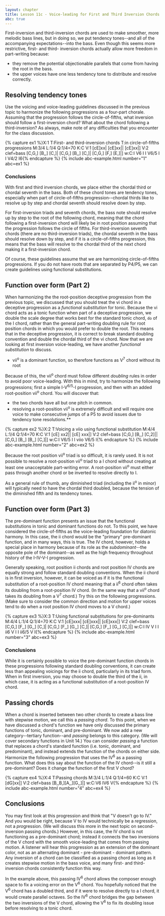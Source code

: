 ```yaml
---
layout: chapter
title: Lesson 11c - Voice-leading for First and Third Inversion Chords
abc: true
---
```


First-inversion and third-inversion chords are used to make smoother, more melodic bass lines, but in doing so, we put tendency tones--and all of the accompanying expectations--into the bass. Even though this seems more restrictive, first- and third- inversion chords actually allow more freedom in part-writing because:
- they remove the potential objectionable parallels that come from having the root in the bass.
- the upper voices have one less tendency tone to distribute and resolve correctly.

## Resolving tendency tones

Use the voicing and voice-leading guidelines discussed in the previous topic to harmonize the following progressions as a four-part chorale. Assuming that the progression follows the circle-of-fifths, what inversion should follow a first-inversion chord? What about the chord following a third-inversion? As always, make note of any difficulties that you encounter for the class discussion.

{% capture ex1 %}X:1
T:First- and third-inversion chords
T:in circle-of-fifths progressions
M:3/4
L:1/4
Q:1/4=70
K:C
V:1
[cE]xx| [cE]xx|| [cE]xx|]
V:2 clef=bass
[C,G,] [B,,] [C,]| [C,G,] [B,,] [C,]| [C,G,] [F,] [E,]|]
w:C:I V6 I I V6/5 I I V4/2 I6{% endcapture %}
{% include abc-example.html number="1" abc=ex1 %}

### Conclusions

With first and third inversion chords, we place either the chordal third or chordal seventh in the bass. Both of these chord tones are tendency tones, especially when part of circle-of-fifths progression--chordal thirds like to resolve up by step and chordal seventh should resolve down by step. 

For first-inversion triads and seventh chords, the bass note should resolve up by step to the root of the following chord, meaning that the chord following a first-inversion chord will likely be in root position assuming that the progression follows the circle of fifths. For third-inversion seventh chords (there are no third-inversion triads), the chordal seventh in the bass should resolve down by step, and if it is a circle-of-fifths progression, this means that the bass will resolve to the chordal third of the next chord making it a first-inversion chord.

Of course, these guidelines assume that we are harmonizing circle-of-fifths progressions. If you do not have roots that are separated by P4/P5, we can create guidelines using functional substitutions.

## Function over form (Part 2)

When harmonizing the the root-position deceptive progression from the previous topic, we discussed that you should treat the vi chord in a deceptive progression as a *functional substitution* for tonic. Because the vi chord acts as a tonic function when part of a deceptive progression, we double the scale degree that works best for the standard tonic chord, `do` of the I chord, rather than the general part-writing doubling rule for root position chords in which you would prefer to double the root. This means that in the deceptive progression, it is correct to break standard doubling convention and double the chordal third of the vi chord. Now that we are looking at first inversion voice-leading, we have another *functional substitution* to discuss.
- vii<sup>o</sup> is a dominant function, so therefore functions as V<sup>7</sup> chord without its root

Because of this, the vii<sup>o</sup> chord must follow different *doubling* rules in order to avoid poor voice-leading. With this in mind, try to harmonize the following progressions; first a simple I-V<sup>6/5</sup>-I progression, and then with an added root-position vii<sup>o</sup> chord. You will discover that:
- the two chords have all but one pitch in common.
- resolving a root-position vii<sup>o</sup> is extremely difficult and will require one voice to make consecutive jumps of a P5 to avoid issues due to tendency tone resolutions.**

{% capture ex2 %}X:2
T:Voicing a viio using functional substitution
M:4/4
L:1/4
Q:1/4=70
K:C
V:1
[cE] xx2|| [cE] xxx|]
V:2 clef=bass
[C,G,] [B,,] [C,2]|| [C,G,] [B,,] [B,,] [C,]|]
w:C:I V6/5 I I viio V6/5 I{% endcapture %}
{% include abc-example.html number="2" abc=ex2 %}

Because the root position vii<sup>o</sup> triad is so difficult, it is rarely used. It is not possible to resolve a root-position vii<sup>o</sup> triad to a I chord without creating at least one unacceptable part-writing error. A root-position vii<sup>o</sup> must either pass through another chord or be inverted to resolve directly to I.

As a general rule of thumb, any diminished triad (including the ii<sup>o</sup> in minor) will typically need to have the chordal third doubled, because the tension of the diminished fifth and its tendency tones.

## Function over form (Part 3)

The pre-dominant function presents an issue that the functional substitutions in tonic and dominant functions do not. To this point, we have considered the circle-of-fifths as the voice-leading foundation for diatonic harmony. In this case, the ii chord would be the "primary" pre-dominant function, and in many ways, this is true. The IV chord, however, holds a special place in harmony because of its role as the *subdominant*--the opposite pole of the dominant--as well as the high frequency throughout history of the I-IV-V-I progression.

Generally speaking, root position ii chords and root position IV chords are equally strong and follow standard doubling conventions. When the ii chord is in first inversion, however, it can be voiced as if it is the functional substitution of a root-position IV chord meaning that a ii<sup>6</sup> chord often takes its doubling from a root-position IV chord. (In the same way that a vii<sup>o</sup> chord takes its doubling from a V<sup>7</sup> chord.) Try this on the following progressions. (Make sure to consider the common direction and motion for upper voices tend to do when a root position IV chord moves to a V chord.)

{% capture ex3 %}X:3
T:Using functional substitutions for pre-dominants
M:4/4
L:1/4
Q:1/4=70
K:C
V:1
[cE]xxx| [cE]xxx|| [cE]xxx|]
V:2 clef=bass
[C,G,] [F,,] [G,,] [C,]| [C,G,] [F,,] [G,,] [C,]| [C,G,] [F,,] [G,,] [C,]|]
w:C:I IV V I I ii6 V I I ii6/5 V I{% endcapture %}
{% include abc-example.html number="3" abc=ex3 %}

### Conclusions

While it is certainly possible to voice the pre-dominant function chords in these progressions following standard doubling conventions, it can create less than appealing voicings for the ii chord, particularly in its triad form. When in first inversion, you may choose to double the third of the ii, in which case, it is acting as a functional substitution of a root-position IV chord. 

## Passing chords

When a chord is inserted between two other chords to create a bass line with stepwise motion, we call this a *passing chord*. To this point, when we have discussed a chord's function we have only discussed the primary functions of tonic, dominant, and pre-dominant. We now add a new category--tertiary function--and *passing* belongs to this category. (We will cover secondary functions in Unit 14.) You can consider *passing* a function that replaces a chord's standard function (i.e. tonic, dominant, and predominant), and instead extends the function of the chords on either side. Harmonize the following progression that uses the IV<sup>6</sup> as a passing function. What does this say about the function of the IV chord--is it still a pre-dominant? Does it change the function of the first V chord?

{% capture ex4 %}X:4
T:Passing chords
M:3/4
L:1/4
Q:1/4=60
K:C
V:1
[dG]xx|]
V:2 clef=bass
[B,,B,][A,,][G,,]|]
w:C:V6 IV6 V{% endcapture %}
{% include abc-example.html number="4" abc=ex4 %}

## Conclusions

You may first look at this progression and think that "V doesn't go to IV." And you would be right, because V to IV would technically be a *re*gression, not a *pro*gression. (We will discuss this more in the next topic on second-inversion passing chords.) However, in this case, the IV chord is not functioning as a pre-dominant chord; instead it connects the two inversions of the V chord with the smooth voice-leading that comes from passing motion. A listener will hear this progression as an extension of the dominant color, not as an alternating dominant - pre-dominant - dominant pattern. Any inversion of a chord can be classified as a passing chord as long as it creates stepwise motion in the bass voice, and many first- and third-inversion chords consistently function this way. 

In the example above, this passing IV<sup>6</sup> chord allows the composer enough space to fix a voicing error on the V<sup>6</sup> chord. You hopefully noticed that the V<sup>6</sup> chord has a doubled third, and if it were to resolve directly to a I chord, it would create parallel octaves. So the IV<sup>6</sup> chord bridges the gap between the two inversions of the V chord, allowing the V<sup>6</sup> to fix its doubling issue before resolving to a tonic chord.